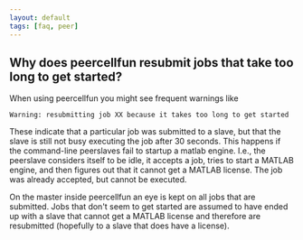 ```yaml
---
layout: default
tags: [faq, peer]
---
```


## Why does peercellfun resubmit jobs that take too long to get started?

When using peercellfun you might see frequent warnings like

    Warning: resubmitting job XX because it takes too long to get started 

These indicate that a particular job was submitted to a slave, but that the slave is still not busy executing the job after 30 seconds. This happens if the command-line peerslaves fail to startup a matlab engine. I.e., the peerslave considers itself to be idle, it accepts a job, tries to start a MATLAB engine, and then figures out that it cannot get a MATLAB license. The job was already accepted, but cannot be executed. 

On the master inside peercellfun an eye is kept on all jobs that are submitted. Jobs that don't seem to get started are assumed to have ended up with a slave that cannot get a MATLAB license and therefore are resubmitted (hopefully to a slave that does have a license).

